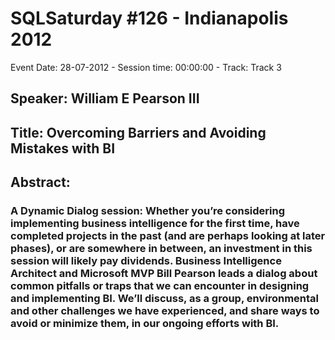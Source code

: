 # SQLSaturday #126 - Indianapolis 2012
Event Date: 28-07-2012 - Session time: 00:00:00 - Track: Track 3
## Speaker: William E Pearson III
## Title: Overcoming Barriers and Avoiding Mistakes with BI
## Abstract:
### A Dynamic Dialog session: Whether you’re considering implementing business intelligence for the first time, have completed projects in the past (and are perhaps looking at later phases), or are somewhere in between, an investment in this session will likely pay dividends. Business Intelligence Architect and Microsoft MVP Bill Pearson leads a dialog about common pitfalls or traps that we can encounter in designing and implementing BI. We’ll discuss, as a group, environmental and other challenges we have experienced, and share ways to avoid or minimize them, in our ongoing efforts with BI.
